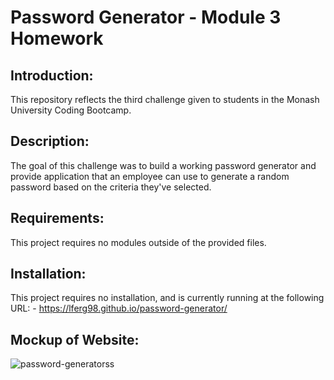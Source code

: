# Password Generator - Module 3 Homework

## Introduction:
This repository reflects the third challenge given to students in the Monash University Coding Bootcamp.

## Description:
The goal of this challenge was to build a working password generator and provide application that an employee can use to generate a random password based on the criteria they've selected. 


## Requirements: 
This project requires no modules outside of the provided files.

## Installation:

This project requires no installation, and is currently running at the following URL:
    -  https://lferg98.github.io/password-generator/
    
## Mockup of Website:

![password-generatorss](https://user-images.githubusercontent.com/114797368/206435515-a8a1f12b-3e2f-462e-acb1-7d9eb282d52f.JPG)



